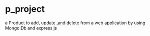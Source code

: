 # p_project
a Product to add, update ,and delete from a web application by using Mongo Db and express js 
